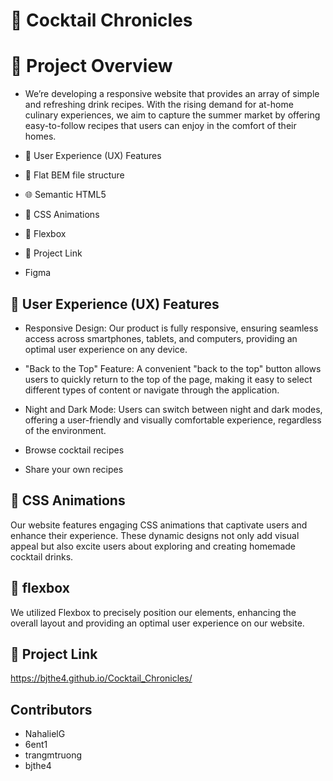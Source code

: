 # 🍹 Cocktail Chronicles

#  📖 Project Overview

* We’re developing a responsive website that provides an array of simple and refreshing drink recipes. With the rising demand for at-home culinary experiences, we aim to capture the summer 
  market by offering easy-to-follow recipes that users can enjoy in the comfort of their homes.

*  🚀 User Experience (UX) Features
*  📂 Flat BEM file structure
*  🌐 Semantic HTML5
*  🎨 CSS Animations
*  📐 Flexbox
*  🔗 Project Link
*  Figma

## 🚀 User Experience (UX) Features

* Responsive Design: Our product is fully responsive, ensuring seamless access across smartphones, tablets, and computers, providing an optimal user experience on any device.
  
* "Back to the Top" Feature: A convenient "back to the top" button allows users to quickly return to the top of the page, making it easy to select different types of content or navigate through the application.
  
* Night and Dark Mode: Users can switch between night and dark modes, offering a user-friendly and visually comfortable experience, regardless of the environment.

* Browse cocktail recipes
  
* Share your own recipes


## 🎨 CSS Animations

Our website features engaging CSS animations that captivate users and enhance their experience. These dynamic designs not only add visual appeal but also excite users about exploring and creating homemade cocktail drinks.

## 📐 flexbox

We utilized Flexbox to precisely position our elements, enhancing the overall layout and providing an optimal user experience on our website.

## 🔗 Project Link
https://bjthe4.github.io/Cocktail_Chronicles/

## Contributors
* NahalielG
* 6ent1
* trangmtruong
* bjthe4

